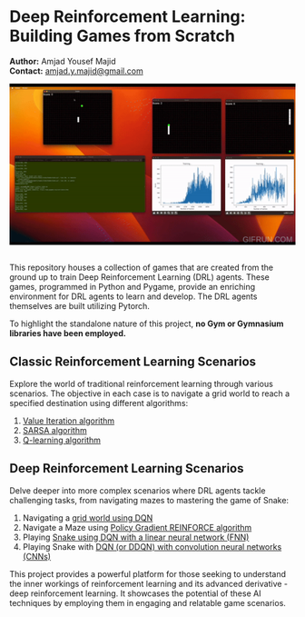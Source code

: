# Deep Reinforcement Learning: Building Games from Scratch

**Author:** Amjad Yousef Majid <br>
**Contact:** amjad.y.majid@gmail.com

<img style="display:block; margin-left:auto; margin-right:auto" src="images/AI_games.gif"> <br />

This repository houses a collection of games that are created from the ground up to train Deep Reinforcement Learning (DRL) agents. These games, programmed in Python and Pygame, provide an enriching environment for DRL agents to learn and develop. The DRL agents themselves are built utilizing Pytorch. 

To highlight the standalone nature of this project, **no Gym or Gymnasium libraries have been employed.**

## Classic Reinforcement Learning Scenarios
Explore the world of traditional reinforcement learning through various scenarios. The objective in each case is to navigate a grid world to reach a specified destination using different algorithms:

1. [Value Iteration algorithm](https://github.com/amjadmajid/deep-reinforcement-learning-games-from-scratch/tree/main/01_Reinforcement_learning/01_ValueIteration)
2. [SARSA algorithm](https://github.com/amjadmajid/deep-reinforcement-learning-games-from-scratch/tree/main/01_Reinforcement_learning/02_SARSA)  
3. [Q-learning algorithm](https://github.com/amjadmajid/deep-reinforcement-learning-games-from-scratch/tree/main/01_Reinforcement_learning/03_Qlearning)  

## Deep Reinforcement Learning Scenarios
Delve deeper into more complex scenarios where DRL agents tackle challenging tasks, from navigating mazes to mastering the game of Snake:

1. Navigating a [grid world using DQN](https://github.com/amjadmajid/deep-reinforcement-learning-games-from-scratch/tree/main/02_Deep_reinforcement_learning/Gridworld_DQN)
2. Navigate a Maze using [Policy Gradient REINFORCE algorithm](https://github.com/amjadmajid/deep-reinforcement-learning-games-from-scratch/tree/main/02_Deep_reinforcement_learning/Gridworld_REINFORCE)
3. Playing [Snake using DQN with a linear neural network (FNN)](https://github.com/amjadmajid/deep-reinforcement-learning-games-from-scratch/tree/main/02_Deep_reinforcement_learning/Snake_DQN/01_Snake_DQN_FNN)
4. Playing Snake with [DQN (or DDQN) with convolution neural networks (CNNs)](https://github.com/amjadmajid/deep-reinforcement-learning-games-from-scratch/tree/main/02_Deep_reinforcement_learning/Snake_DQN/02_Snake_DQN_CNN)

This project provides a powerful platform for those seeking to understand the inner workings of reinforcement learning and its advanced derivative - deep reinforcement learning. It showcases the potential of these AI techniques by employing them in engaging and relatable game scenarios.